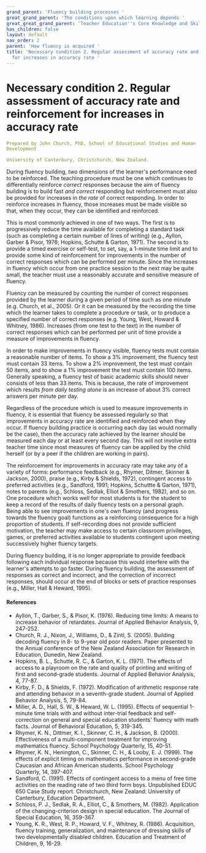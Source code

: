 ```yaml
---
grand_parent: 'Fluency building processes '
great_grand_parent: 'The conditions upon which learning depends '
great_great_grand_parent: 'Teacher Education''s Core Knowledge and Skills.'
has_children: false
layout: default
nav_order: 2
parent: 'How fluency is acquired '
title: 'Necessary condition 2. Regular assessment of accuracy rate and reinforcement
  for increases in accuracy rate '
---
```

# Necessary condition 2. Regular assessment of accuracy rate and reinforcement for increases in accuracy rate


```yaml
Prepared by John Church, PhD, School of Educational Studies and Human
Development

University of Canterbury, Christchurch, New Zealand.
```


During fluency building, *two* dimensions of the learner's performance
need to be reinforced. The teaching procedure must be one which
continues to differentially reinforce *correct* responses because the
aim of fluency building is to build fast *and correct* responding but
reinforcement must also be provided for increases in *the rate* of
correct responding. In order to reinforce increases in fluency, those
increases must be made visible so that, when they occur, they can be
identified and reinforced.

This is most commonly achieved in one of two ways. The first is to
progressively reduce the time available for completing a standard task
(such as completing a certain number of lines of writing) (e.g., Ayllon,
Garber & Pisor, 1976; Hopkins, Schutte & Garton, 1971). The second is to
provide a timed exercise or self-test, to set, say, a 1-minute time
limit and to provide some kind of reinforcement for improvements in the
number of correct responses which can be performed per minute. Since the
increases in fluency which occur from one practice session to the next
may be quite small, the teacher must use a reasonably accurate and
sensitive measure of fluency.

Fluency can be measured by counting the number of correct responses
provided by the learner during a given period of time such as one minute
(e.g. Church, et al., 2005). Or it can be measured by the recording the
time which the learner takes to complete a procedure or task, or to
produce a specified number of correct responses (e.g. Young, West,
Howard & Whitney, 1986). Increases (from one test to the text) in the
number of correct responses which can be performed per unit of time
provide a measure of improvements in fluency.

In order to make improvements in fluency visible, fluency tests must
contain a reasonable number of items. To show a 3% improvement, the
fluency test must contain 33 items. To show a 2% improvement, the test
must contain 50 items, and to show a 1% improvement the test must
contain 100 items. Generally speaking, a fluency test of basic academic
skills should never consists of less than 33 items. This is because, the
rate of improvement which results *from daily testing alone* is an
increase of about 3% correct answers per minute per day.

Regardless of the procedure which is used to measure improvements in
fluency, it is essential that fluency be assessed regularly so that
improvements in accuracy rate are identified and reinforced when they
occur. If fluency building practice is occurring each day (as would
normally be the case), then the accuracy rate achieved by the learner
should be measured each day or at least every second day. This will not
involve extra teacher time since most measures of fluency can be applied
by the child herself (or by a peer if the children are working in
pairs).

The reinforcement for improvements in accuracy rate may take any of a
variety of forms: performance feedback (e.g., Rhymer, Ditmer, Skinner &
Jackson, 2000), praise (e.g., Kirby & Shields, 1972), contingent access
to preferred activities (e.g., Sandford, 1991; Hopkins, Schuttte &
Garton, 1971), notes to parents (e.g., Schloss, Sedlak, Elliot &
Smothers, 1982), and so on. One procedure which works well for most
students is for the student to keep a record of the results of daily
fluency tests on a personal graph. Being able to see improvements in
one\'s own fluency (and progress towards the fluency goal) functions as
a reinforcing consequence for a high proportion of students. If
self-recording does not provide sufficient motivation, the teacher may
make access to certain classroom privileges, games, or preferred
activities available to students contingent upon meeting successively
higher fluency targets.

During fluency building, it is no longer appropriate to provide feedback
following each individual response because this would interfere with the
learner's attempts to go faster. During fluency building, the assessment
of responses as correct and incorrect, and the correction of incorrect
responses, should occur at the end of blocks or sets of practice
responses (e.g., Miller, Hall & Heward, 1995).


#### References

-   Ayllon, T., Garber, S., & Pisor, K. (1976). Reducing time limits: A
    means to increase behavior of retardates. Journal of Applied
    Behavior Analysis, 9, 247-252.
-   Church, R. J., Nixon, J., Williams, D., & Zintl, S. (2005). Building
    decoding fluency in 8- to 9-year old poor readers. Paper presented
    to the Annual conference of the New Zealand Association for Research
    in Education, Dunedin, New Zealand.
-   Hopkins, B. L., Schutte, R. C., & Garton, K. L. (1971). The effects
    of access to a playroom on the rate and quality of printing and
    writing of first and second-grade students. Journal of Applied
    Behavior Analysis, 4, 77-87.
-   Kirby, F. D., & Shields, F. (1972). Modification of arithmetic
    response rate and attending behavior in a seventh-grade student.
    Journal of Applied Behavior Analysis, 5, 79-84.
-   Miller, A. D., Hall, S. W., & Heward, W. L. (1995). Effects of
    sequential 1-minute time trials with and without inter-trial
    feedback and self-correction on general and special education
    students' fluency with math facts. Journal of Behavioral Education,
    5, 319-345.
-   Rhymer, K. N., Dittmer, K. I., Skinner, C. H., & Jackson, B. (2000).
    Effectiveness of a multi-component treatment for improving
    mathematics fluency. School Psychology Quarterly, 15, 40-51.
-   Rhymer, K. N., Henington, C., Skinner, C. H., & Looby, E. J. (1999).
    The effects of explicit timing on mathematics performance in
    second-grade Caucasian and African American students. School
    Psychology Quarterly, 14, 397-407.
-   Sandford, C. (1991). Effects of contingent access to a menu of free
    time activities on the reading rate of two third form boys.
    Unpublished EDUC 650 Case Study report. Christchurch, New Zealand:
    University of Canterbury, Education Department.
-   Schloss, P. J., Sedlak, R. A., Elliot, C., & Smothers, M. (1982).
    Application of the changing-criterion design in special education.
    The Journal of Special Education, 16, 359-367.
-   Young, K. R., West, R. P., Howard, V. F., Whitney, R. (1986).
    Acquisition, fluency training, generalization, and maintenance of
    dressing skills of two developmentally disabled children. Education
    and Treatment of Children, 9, 16-29.
